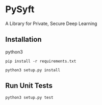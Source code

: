 # PySyft
A Library for Private, Secure Deep Learning

## Installation

python3

```
pip install -r requirements.txt

python3 setup.py install
```

## Run Unit Tests

```
python3 setup.py test
```
